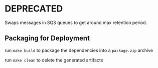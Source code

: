 # DEPRECATED

Swaps messages in SQS queues to get around max retention period.

## Packaging for Deployment
run `make build` to package the dependencies into a `package.zip` archive

run `make clean` to delete the generated artifacts
